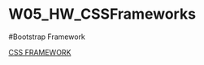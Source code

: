 # W05_HW_CSSFrameworks

#Bootstrap Framework 

[CSS FRAMEWORK](https://mugora.github.io/W05_HW_CSSFrameworks/)

